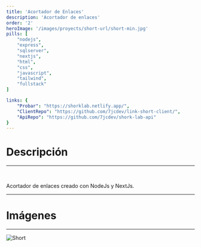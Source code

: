 ```yaml
---
title: 'Acortador de Enlaces'
description: 'Acortador de enlaces'
order: '2'
heroImage: '/images/proyects/short-url/short-min.jpg'
pills: [
    "nodejs",
    "express",
    "sqlserver",
    "nextjs",
    "html",
    "css",
    "javascript",
    "tailwind",
    "fullstack" 
]

links: {
    "Probar": "https://shorklab.netlify.app/",
    "ClientRepo": "https://github.com/7jcdev/link-short-client/",
    "ApiRepo": "https://github.com/7jcdev/shork-lab-api"
}
---
```


<h1 class="font-bold text-center text-2xl md:text-4xl">Descripción</h1>

--------------------------------------------------------------

<br>

Acortador de enlaces creado con NodeJs y NextJs.

--------------------------------------------------------------

<h1 class="font-bold text-center text-2xl md:text-4xl">Imágenes</h1>

--------------------------------------------------------------

![Short](/images/proyects/short-url/short.jpg)